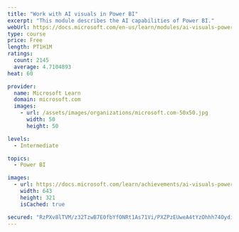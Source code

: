 ```yaml
---
title: "Work with AI visuals in Power BI"
excerpt: "This module describes the AI capabilities of Power BI."
webUrl: https://docs.microsoft.com/en-us/learn/modules/ai-visuals-power-bi/
type: course
price: Free
length: PT1H1M
ratings:
  count: 2145
  average: 4.7104893
heat: 60

provider:
  name: Microsoft Learn
  domain: microsoft.com
  images:
    - url: /assets/images/organizations/microsoft.com-50x50.jpg
      width: 50
      height: 50

levels:
  - Intermediate

topics:
  - Power BI

images:
  - url: https://docs.microsoft.com/learn/achievements/ai-visuals-power-bi-social.png
    width: 643
    height: 321
    isCached: true

secured: "RzPXv8lTVM/z32TzwB7E0fbYfONRt1As71Vi/PXZPzEUweA4tYzOhhh74OydicAERmxQpXNK1K4EPNlzoCZ+MLAELGAvtnKNB8VfcpW1sSOso7fuTPq/UjQUVMkI73zo/MZH67sJFs52wCifkjwu1I+B86jLdg/7qnLA6sMaVtm6YztWnct7X07iYgiPh5oUoviMLkD4RM+AUoNOZQQ3aRbzzmH/MuBhsWn+QySHwQb5L2XlwnsIhm3dSwwfHw+UCGcehjDVfA4lMrVAExCX/iRprPE3hWY+XyhDcCQt2XiCUiwz9tuWmQEowBKybr1pGarodUw2fa/kYoUEDdJCQjIFzIy2jHfjoKMF6xius2vvQ8XxpMvfPFl/fDC73d/FdbkjmI1qM/em6E51ZfVH6QMUXo2Ce/jzEh8FedlsMLE=;Z7mGD7ONTZHpW1vr2jCikQ=="
---
```


